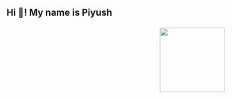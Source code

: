 <h2 align="left">Hi 👋! My name is Piyush</h2>


###

<img align="right" height="150" src="https://c.tenor.com/I8Qr-Q_JPGMAAAAC/work-laburo.gif"  />

###

